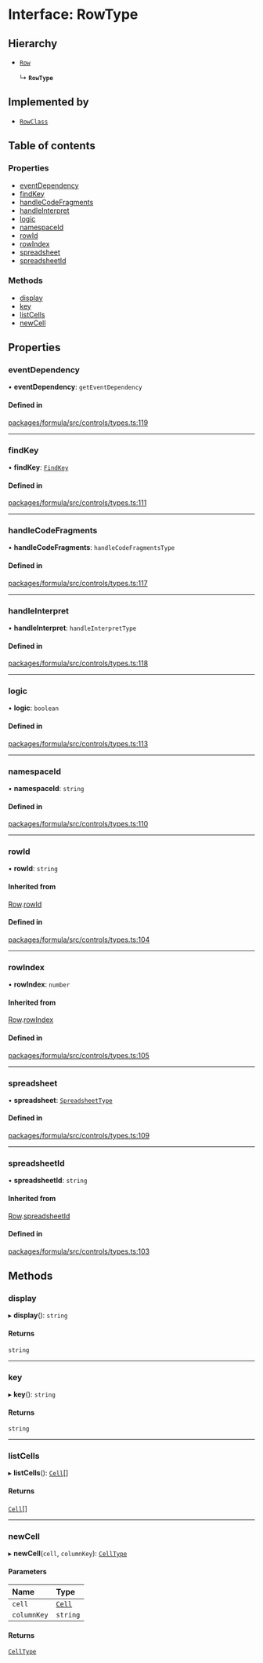 # Interface: RowType

## Hierarchy

- [`Row`](Row.md)

  ↳ **`RowType`**

## Implemented by

- [`RowClass`](../classes/RowClass.md)

## Table of contents

### Properties

- [eventDependency](RowType.md#eventdependency)
- [findKey](RowType.md#findkey)
- [handleCodeFragments](RowType.md#handlecodefragments)
- [handleInterpret](RowType.md#handleinterpret)
- [logic](RowType.md#logic)
- [namespaceId](RowType.md#namespaceid)
- [rowId](RowType.md#rowid)
- [rowIndex](RowType.md#rowindex)
- [spreadsheet](RowType.md#spreadsheet)
- [spreadsheetId](RowType.md#spreadsheetid)

### Methods

- [display](RowType.md#display)
- [key](RowType.md#key)
- [listCells](RowType.md#listcells)
- [newCell](RowType.md#newcell)

## Properties

### <a id="eventdependency" name="eventdependency"></a> eventDependency

• **eventDependency**: `getEventDependency`

#### Defined in

[packages/formula/src/controls/types.ts:119](https://github.com/mashcard/mashcard/blob/main/packages/formula/src/controls/types.ts#L119)

---

### <a id="findkey" name="findkey"></a> findKey

• **findKey**: [`FindKey`](FindKey.md)

#### Defined in

[packages/formula/src/controls/types.ts:111](https://github.com/mashcard/mashcard/blob/main/packages/formula/src/controls/types.ts#L111)

---

### <a id="handlecodefragments" name="handlecodefragments"></a> handleCodeFragments

• **handleCodeFragments**: `handleCodeFragmentsType`

#### Defined in

[packages/formula/src/controls/types.ts:117](https://github.com/mashcard/mashcard/blob/main/packages/formula/src/controls/types.ts#L117)

---

### <a id="handleinterpret" name="handleinterpret"></a> handleInterpret

• **handleInterpret**: `handleInterpretType`

#### Defined in

[packages/formula/src/controls/types.ts:118](https://github.com/mashcard/mashcard/blob/main/packages/formula/src/controls/types.ts#L118)

---

### <a id="logic" name="logic"></a> logic

• **logic**: `boolean`

#### Defined in

[packages/formula/src/controls/types.ts:113](https://github.com/mashcard/mashcard/blob/main/packages/formula/src/controls/types.ts#L113)

---

### <a id="namespaceid" name="namespaceid"></a> namespaceId

• **namespaceId**: `string`

#### Defined in

[packages/formula/src/controls/types.ts:110](https://github.com/mashcard/mashcard/blob/main/packages/formula/src/controls/types.ts#L110)

---

### <a id="rowid" name="rowid"></a> rowId

• **rowId**: `string`

#### Inherited from

[Row](Row.md).[rowId](Row.md#rowid)

#### Defined in

[packages/formula/src/controls/types.ts:104](https://github.com/mashcard/mashcard/blob/main/packages/formula/src/controls/types.ts#L104)

---

### <a id="rowindex" name="rowindex"></a> rowIndex

• **rowIndex**: `number`

#### Inherited from

[Row](Row.md).[rowIndex](Row.md#rowindex)

#### Defined in

[packages/formula/src/controls/types.ts:105](https://github.com/mashcard/mashcard/blob/main/packages/formula/src/controls/types.ts#L105)

---

### <a id="spreadsheet" name="spreadsheet"></a> spreadsheet

• **spreadsheet**: [`SpreadsheetType`](SpreadsheetType.md)

#### Defined in

[packages/formula/src/controls/types.ts:109](https://github.com/mashcard/mashcard/blob/main/packages/formula/src/controls/types.ts#L109)

---

### <a id="spreadsheetid" name="spreadsheetid"></a> spreadsheetId

• **spreadsheetId**: `string`

#### Inherited from

[Row](Row.md).[spreadsheetId](Row.md#spreadsheetid)

#### Defined in

[packages/formula/src/controls/types.ts:103](https://github.com/mashcard/mashcard/blob/main/packages/formula/src/controls/types.ts#L103)

## Methods

### <a id="display" name="display"></a> display

▸ **display**(): `string`

#### Returns

`string`

---

### <a id="key" name="key"></a> key

▸ **key**(): `string`

#### Returns

`string`

---

### <a id="listcells" name="listcells"></a> listCells

▸ **listCells**(): [`Cell`](Cell.md)[]

#### Returns

[`Cell`](Cell.md)[]

---

### <a id="newcell" name="newcell"></a> newCell

▸ **newCell**(`cell`, `columnKey`): [`CellType`](CellType.md)

#### Parameters

| Name        | Type              |
| :---------- | :---------------- |
| `cell`      | [`Cell`](Cell.md) |
| `columnKey` | `string`          |

#### Returns

[`CellType`](CellType.md)
